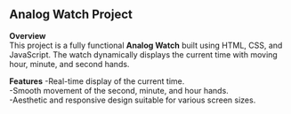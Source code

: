 ## **Analog Watch Project**

**Overview**<br>
This project is a fully functional **Analog Watch** built using HTML, CSS, and JavaScript. The watch dynamically displays the current time with moving hour, minute, and second hands.

**Features**
-Real-time display of the current time.<br>
-Smooth movement of the second, minute, and hour hands.<br>
-Aesthetic and responsive design suitable for various screen sizes.<br>


